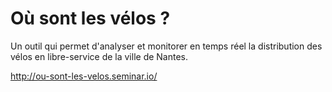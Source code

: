 Où sont les vélos ?
===================

Un outil qui permet d'analyser et monitorer en temps réel la distribution des vélos en libre-service de la ville de Nantes.

http://ou-sont-les-velos.seminar.io/

